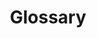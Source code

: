 ---
financial_year: 2017-18
layout: glossary
years: [
  ['2015-16', '/2015-16/glossary', 'link'],
  ['2016-17', '/2016-17/glossary', 'link'],
  ['2017-18', '/2017-18/glossary', 'active'],
  ['2018-19', '/2017-18/glossary', 'link']
]
active: learning-centre
title: Glossary
nested: false
---